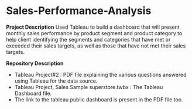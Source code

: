 # Sales-Performance-Analysis

**Project Description**
Used Tableau to build a dashboard that will present monthly sales performance by product segment and product category to help client identifying the segments 
and categories that have met or exceeded their sales targets, as well as those that have not met their sales targets.

**Repository Description**
* Tableau Project#2 : PDF file explaining the various questions answered using Tableau for the data source.
* Tableau Project, Sales Sample superstore.twbx : The Tableau Dashboard file.
* The link to the tableau public dashboard is present in the PDF file too. 
